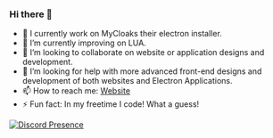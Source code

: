### Hi there 👋
- 🔭 I currently work on MyCloaks their electron installer.
- 🌱 I’m currently improving on LUA.
- 👯 I’m looking to collaborate on website or application designs and development.
- 🤔 I’m looking for help with more advanced front-end designs and development of both websites and Electron Applications.
- 📫 How to reach me: [Website](https://pottee.tk/)
- ⚡ Fun fact: In my freetime I code! What a guess!

[![Discord Presence](https://lanyard-profile-readme.vercel.app/api/422385906197200906)](hhttps://pottee.tk/)
